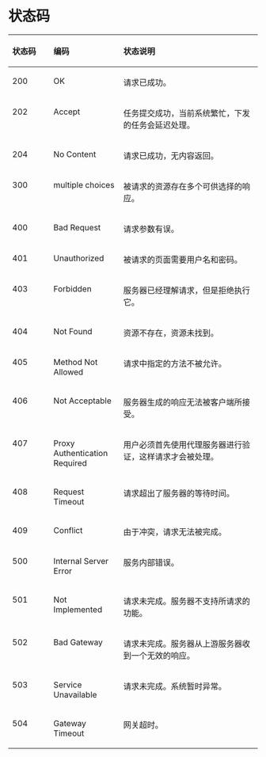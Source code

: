 # 状态码<a name="ZH-CN_TOPIC_0182547630"></a>

<a name="t982da1e0196d4ec1a28d1fbff2cc8191"></a>
<table><thead align="left"><tr id="r6e963322c1e740d181726d2f0e91df5a"><th class="cellrowborder" valign="top" width="16.54%" id="mcps1.1.4.1.1"><p id="a3b5bbe5a7f644fd3a74cecbfb3f7ed60"><a name="a3b5bbe5a7f644fd3a74cecbfb3f7ed60"></a><a name="a3b5bbe5a7f644fd3a74cecbfb3f7ed60"></a>状态码</p>
</th>
<th class="cellrowborder" valign="top" width="28.01%" id="mcps1.1.4.1.2"><p id="ad98d2f62bd064b4e96ea922645197c24"><a name="ad98d2f62bd064b4e96ea922645197c24"></a><a name="ad98d2f62bd064b4e96ea922645197c24"></a>编码</p>
</th>
<th class="cellrowborder" valign="top" width="55.45%" id="mcps1.1.4.1.3"><p id="a6bb6f1fe56a2454982832e8d56d354d8"><a name="a6bb6f1fe56a2454982832e8d56d354d8"></a><a name="a6bb6f1fe56a2454982832e8d56d354d8"></a>状态说明</p>
</th>
</tr>
</thead>
<tbody><tr id="row26201381819"><td class="cellrowborder" valign="top" width="16.54%" headers="mcps1.1.4.1.1 "><p id="p562018386813"><a name="p562018386813"></a><a name="p562018386813"></a>200</p>
</td>
<td class="cellrowborder" valign="top" width="28.01%" headers="mcps1.1.4.1.2 "><p id="p7538425819"><a name="p7538425819"></a><a name="p7538425819"></a>OK</p>
</td>
<td class="cellrowborder" valign="top" width="55.45%" headers="mcps1.1.4.1.3 "><p id="zh-cn_topic_0079615001_p35664277"><a name="zh-cn_topic_0079615001_p35664277"></a><a name="zh-cn_topic_0079615001_p35664277"></a>请求已成功。</p>
</td>
</tr>
<tr id="row21221724153518"><td class="cellrowborder" valign="top" width="16.54%" headers="mcps1.1.4.1.1 "><p id="a6e9275fc7fb24b7e8f467d92ce6dd887"><a name="a6e9275fc7fb24b7e8f467d92ce6dd887"></a><a name="a6e9275fc7fb24b7e8f467d92ce6dd887"></a>202</p>
</td>
<td class="cellrowborder" valign="top" width="28.01%" headers="mcps1.1.4.1.2 "><p id="p1994364012351"><a name="p1994364012351"></a><a name="p1994364012351"></a>Accept</p>
</td>
<td class="cellrowborder" valign="top" width="55.45%" headers="mcps1.1.4.1.3 "><p id="aa06fee00271a40c689bfabd647d50a22"><a name="aa06fee00271a40c689bfabd647d50a22"></a><a name="aa06fee00271a40c689bfabd647d50a22"></a>任务提交成功，当前系统繁忙，下发的任务会延迟处理。</p>
</td>
</tr>
<tr id="row516361086"><td class="cellrowborder" valign="top" width="16.54%" headers="mcps1.1.4.1.1 "><p id="p15115364819"><a name="p15115364819"></a><a name="p15115364819"></a>204</p>
</td>
<td class="cellrowborder" valign="top" width="28.01%" headers="mcps1.1.4.1.2 "><p id="p2123920113816"><a name="p2123920113816"></a><a name="p2123920113816"></a>No Content</p>
</td>
<td class="cellrowborder" valign="top" width="55.45%" headers="mcps1.1.4.1.3 "><p id="p151239205384"><a name="p151239205384"></a><a name="p151239205384"></a>请求已成功，无内容返回。</p>
</td>
</tr>
<tr id="row1040495820275"><td class="cellrowborder" valign="top" width="16.54%" headers="mcps1.1.4.1.1 "><p id="a7c62a8950a234e5daeb7f775e3165b55"><a name="a7c62a8950a234e5daeb7f775e3165b55"></a><a name="a7c62a8950a234e5daeb7f775e3165b55"></a>300</p>
</td>
<td class="cellrowborder" valign="top" width="28.01%" headers="mcps1.1.4.1.2 "><p id="p96851112192813"><a name="p96851112192813"></a><a name="p96851112192813"></a>multiple choices</p>
</td>
<td class="cellrowborder" valign="top" width="55.45%" headers="mcps1.1.4.1.3 "><p id="p19223974285"><a name="p19223974285"></a><a name="p19223974285"></a>被请求的资源存在多个可供选择的响应。</p>
</td>
</tr>
<tr id="row55915878143337"><td class="cellrowborder" valign="top" width="16.54%" headers="mcps1.1.4.1.1 "><p id="p32892230143337"><a name="p32892230143337"></a><a name="p32892230143337"></a>400</p>
</td>
<td class="cellrowborder" valign="top" width="28.01%" headers="mcps1.1.4.1.2 "><p id="p47024946143337"><a name="p47024946143337"></a><a name="p47024946143337"></a>Bad Request</p>
</td>
<td class="cellrowborder" valign="top" width="55.45%" headers="mcps1.1.4.1.3 "><p id="p50924307143337"><a name="p50924307143337"></a><a name="p50924307143337"></a>请求参数有误。</p>
</td>
</tr>
<tr id="row22032613286"><td class="cellrowborder" valign="top" width="16.54%" headers="mcps1.1.4.1.1 "><p id="a9d7be5f81f60482d9cf93f430ca3de39"><a name="a9d7be5f81f60482d9cf93f430ca3de39"></a><a name="a9d7be5f81f60482d9cf93f430ca3de39"></a>401</p>
</td>
<td class="cellrowborder" valign="top" width="28.01%" headers="mcps1.1.4.1.2 "><p id="p17342104742813"><a name="p17342104742813"></a><a name="p17342104742813"></a>Unauthorized</p>
</td>
<td class="cellrowborder" valign="top" width="55.45%" headers="mcps1.1.4.1.3 "><p id="p192791942172817"><a name="p192791942172817"></a><a name="p192791942172817"></a>被请求的页面需要用户名和密码。</p>
</td>
</tr>
<tr id="row63238796143346"><td class="cellrowborder" valign="top" width="16.54%" headers="mcps1.1.4.1.1 "><p id="p22068881143346"><a name="p22068881143346"></a><a name="p22068881143346"></a>403</p>
</td>
<td class="cellrowborder" valign="top" width="28.01%" headers="mcps1.1.4.1.2 "><p id="p42748959143346"><a name="p42748959143346"></a><a name="p42748959143346"></a>Forbidden</p>
</td>
<td class="cellrowborder" valign="top" width="55.45%" headers="mcps1.1.4.1.3 "><p id="p40113629143346"><a name="p40113629143346"></a><a name="p40113629143346"></a>服务器已经理解请求，但是拒绝执行它。</p>
</td>
</tr>
<tr id="row51469526143359"><td class="cellrowborder" valign="top" width="16.54%" headers="mcps1.1.4.1.1 "><p id="p8282095143359"><a name="p8282095143359"></a><a name="p8282095143359"></a>404</p>
</td>
<td class="cellrowborder" valign="top" width="28.01%" headers="mcps1.1.4.1.2 "><p id="p66869928143359"><a name="p66869928143359"></a><a name="p66869928143359"></a>Not Found</p>
</td>
<td class="cellrowborder" valign="top" width="55.45%" headers="mcps1.1.4.1.3 "><p id="p47755049143359"><a name="p47755049143359"></a><a name="p47755049143359"></a>资源不存在，资源未找到。</p>
</td>
</tr>
<tr id="row1675761214347"><td class="cellrowborder" valign="top" width="16.54%" headers="mcps1.1.4.1.1 "><p id="a5ee69c86da704c79a6980d42ea0c554d"><a name="a5ee69c86da704c79a6980d42ea0c554d"></a><a name="a5ee69c86da704c79a6980d42ea0c554d"></a>405</p>
</td>
<td class="cellrowborder" valign="top" width="28.01%" headers="mcps1.1.4.1.2 "><p id="p7464154003119"><a name="p7464154003119"></a><a name="p7464154003119"></a>Method Not Allowed</p>
</td>
<td class="cellrowborder" valign="top" width="55.45%" headers="mcps1.1.4.1.3 "><p id="a2e49d794c65a49fe9dfd3dcdc522ad60"><a name="a2e49d794c65a49fe9dfd3dcdc522ad60"></a><a name="a2e49d794c65a49fe9dfd3dcdc522ad60"></a>请求中指定的方法不被允许。</p>
</td>
</tr>
<tr id="row1184615912279"><td class="cellrowborder" valign="top" width="16.54%" headers="mcps1.1.4.1.1 "><p id="a62892fef54834c0b9500fe6e973f0a6a"><a name="a62892fef54834c0b9500fe6e973f0a6a"></a><a name="a62892fef54834c0b9500fe6e973f0a6a"></a>406</p>
</td>
<td class="cellrowborder" valign="top" width="28.01%" headers="mcps1.1.4.1.2 "><p id="p11427951321"><a name="p11427951321"></a><a name="p11427951321"></a>Not Acceptable</p>
</td>
<td class="cellrowborder" valign="top" width="55.45%" headers="mcps1.1.4.1.3 "><p id="a2a2db8a2ef2547adacef9526cd7aab37"><a name="a2a2db8a2ef2547adacef9526cd7aab37"></a><a name="a2a2db8a2ef2547adacef9526cd7aab37"></a>服务器生成的响应无法被客户端所接受。</p>
</td>
</tr>
<tr id="row5818102592716"><td class="cellrowborder" valign="top" width="16.54%" headers="mcps1.1.4.1.1 "><p id="a2d988bdfc20e4d89b58562d177f4888e"><a name="a2d988bdfc20e4d89b58562d177f4888e"></a><a name="a2d988bdfc20e4d89b58562d177f4888e"></a>407</p>
</td>
<td class="cellrowborder" valign="top" width="28.01%" headers="mcps1.1.4.1.2 "><p id="p10830182813321"><a name="p10830182813321"></a><a name="p10830182813321"></a>Proxy Authentication Required</p>
</td>
<td class="cellrowborder" valign="top" width="55.45%" headers="mcps1.1.4.1.3 "><p id="a9f74a7bb5cbb4caba97563775fa600f2"><a name="a9f74a7bb5cbb4caba97563775fa600f2"></a><a name="a9f74a7bb5cbb4caba97563775fa600f2"></a>用户必须首先使用代理服务器进行验证，这样请求才会被处理。</p>
</td>
</tr>
<tr id="row1542573483214"><td class="cellrowborder" valign="top" width="16.54%" headers="mcps1.1.4.1.1 "><p id="zh-cn_topic_0092358323_p131881511201"><a name="zh-cn_topic_0092358323_p131881511201"></a><a name="zh-cn_topic_0092358323_p131881511201"></a>408</p>
</td>
<td class="cellrowborder" valign="top" width="28.01%" headers="mcps1.1.4.1.2 "><p id="p597165883214"><a name="p597165883214"></a><a name="p597165883214"></a>Request Timeout</p>
</td>
<td class="cellrowborder" valign="top" width="55.45%" headers="mcps1.1.4.1.3 "><p id="p842519344322"><a name="p842519344322"></a><a name="p842519344322"></a>请求超出了服务器的等待时间。</p>
</td>
</tr>
<tr id="row325618152335"><td class="cellrowborder" valign="top" width="16.54%" headers="mcps1.1.4.1.1 "><p id="acff1b55a513244fdb40ccfba3e082ce1"><a name="acff1b55a513244fdb40ccfba3e082ce1"></a><a name="acff1b55a513244fdb40ccfba3e082ce1"></a>409</p>
</td>
<td class="cellrowborder" valign="top" width="28.01%" headers="mcps1.1.4.1.2 "><p id="a81c43e2d88524659b8e714133b56f674"><a name="a81c43e2d88524659b8e714133b56f674"></a><a name="a81c43e2d88524659b8e714133b56f674"></a>Conflict</p>
</td>
<td class="cellrowborder" valign="top" width="55.45%" headers="mcps1.1.4.1.3 "><p id="p525617158331"><a name="p525617158331"></a><a name="p525617158331"></a>由于冲突，请求无法被完成。</p>
</td>
</tr>
<tr id="row784572820273"><td class="cellrowborder" valign="top" width="16.54%" headers="mcps1.1.4.1.1 "><p id="p1051020374274"><a name="p1051020374274"></a><a name="p1051020374274"></a>500</p>
</td>
<td class="cellrowborder" valign="top" width="28.01%" headers="mcps1.1.4.1.2 "><p id="p1151033792714"><a name="p1151033792714"></a><a name="p1151033792714"></a>Internal Server Error</p>
</td>
<td class="cellrowborder" valign="top" width="55.45%" headers="mcps1.1.4.1.3 "><p id="p1351163720274"><a name="p1351163720274"></a><a name="p1351163720274"></a>服务内部错误。</p>
</td>
</tr>
<tr id="row178393433330"><td class="cellrowborder" valign="top" width="16.54%" headers="mcps1.1.4.1.1 "><p id="a20a4f668d28f43adbcc5cc05f3e466e9"><a name="a20a4f668d28f43adbcc5cc05f3e466e9"></a><a name="a20a4f668d28f43adbcc5cc05f3e466e9"></a>501</p>
</td>
<td class="cellrowborder" valign="top" width="28.01%" headers="mcps1.1.4.1.2 "><p id="p2465552173317"><a name="p2465552173317"></a><a name="p2465552173317"></a>Not Implemented</p>
</td>
<td class="cellrowborder" valign="top" width="55.45%" headers="mcps1.1.4.1.3 "><p id="p10840443113319"><a name="p10840443113319"></a><a name="p10840443113319"></a>请求未完成。服务器不支持所请求的功能。</p>
</td>
</tr>
<tr id="row2071515610348"><td class="cellrowborder" valign="top" width="16.54%" headers="mcps1.1.4.1.1 "><p id="a183c3ca826cf47b0b6a73fbb01fbfe2b"><a name="a183c3ca826cf47b0b6a73fbb01fbfe2b"></a><a name="a183c3ca826cf47b0b6a73fbb01fbfe2b"></a>502</p>
</td>
<td class="cellrowborder" valign="top" width="28.01%" headers="mcps1.1.4.1.2 "><p id="p6435910183411"><a name="p6435910183411"></a><a name="p6435910183411"></a>Bad Gateway</p>
</td>
<td class="cellrowborder" valign="top" width="55.45%" headers="mcps1.1.4.1.3 "><p id="a89b31fcd44164c5a868979a483f831a5"><a name="a89b31fcd44164c5a868979a483f831a5"></a><a name="a89b31fcd44164c5a868979a483f831a5"></a>请求未完成。服务器从上游服务器收到一个无效的响应。</p>
</td>
</tr>
<tr id="row48695307347"><td class="cellrowborder" valign="top" width="16.54%" headers="mcps1.1.4.1.1 "><p id="a736c1a83406743ab8943976ced9208d8"><a name="a736c1a83406743ab8943976ced9208d8"></a><a name="a736c1a83406743ab8943976ced9208d8"></a>503</p>
</td>
<td class="cellrowborder" valign="top" width="28.01%" headers="mcps1.1.4.1.2 "><p id="p32228365345"><a name="p32228365345"></a><a name="p32228365345"></a>Service Unavailable</p>
</td>
<td class="cellrowborder" valign="top" width="55.45%" headers="mcps1.1.4.1.3 "><p id="a19792c63504843ba886446204f257475"><a name="a19792c63504843ba886446204f257475"></a><a name="a19792c63504843ba886446204f257475"></a>请求未完成。系统暂时异常。</p>
</td>
</tr>
<tr id="row643211514349"><td class="cellrowborder" valign="top" width="16.54%" headers="mcps1.1.4.1.1 "><p id="a3ebf4c9e9c3c42499625a598205c7c8d"><a name="a3ebf4c9e9c3c42499625a598205c7c8d"></a><a name="a3ebf4c9e9c3c42499625a598205c7c8d"></a>504</p>
</td>
<td class="cellrowborder" valign="top" width="28.01%" headers="mcps1.1.4.1.2 "><p id="p4362181183512"><a name="p4362181183512"></a><a name="p4362181183512"></a>Gateway Timeout</p>
</td>
<td class="cellrowborder" valign="top" width="55.45%" headers="mcps1.1.4.1.3 "><p id="zh-cn_topic_0092358323_p408623011201"><a name="zh-cn_topic_0092358323_p408623011201"></a><a name="zh-cn_topic_0092358323_p408623011201"></a>网关超时。</p>
</td>
</tr>
</tbody>
</table>

